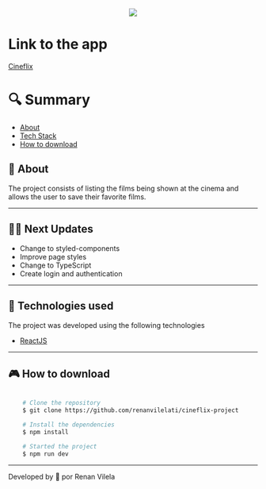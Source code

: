 <h1 align="center">
    <img src="https://ik.imagekit.io/dzojbyqyz/Repo_Images/background.png?updatedAt=1683517144856">
   
</h1>

# Link to the app

[Cineflix](https://renanvilelati-cineflix.netlify.app/)

# 🔍 Summary

- [About](#-sobre)
- [Tech Stack](#-tecnologias-utilizadas)
- [How to download](#-como-baixar-o-projeto)

## 📗 About

The project consists of listing the films being shown at the cinema and allows the user to save their favorite films.

---

## 👨‍🚀 Next Updates

- Change to styled-components
- Improve page styles
- Change to TypeScript
- Create login and authentication

---

## 🚀 Technologies used

The project was developed using the following technologies

- [ReactJS](https://reactjs.org)

---

## 🎮 How to download

```bash

    # Clone the repository
    $ git clone https://github.com/renanvilelati/cineflix-project

    # Install the dependencies
    $ npm install

    # Started the project
    $ npm run dev
```

---

Developed by 🐻 por Renan Vilela
